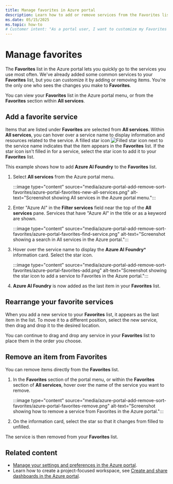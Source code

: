 ```yaml
---
title: Manage favorites in Azure portal
description: Learn how to add or remove services from the Favorites list.
ms.date: 05/15/2025
ms.topic: how-to
# Customer intent: "As a portal user, I want to customize my Favorites list by adding or removing services, so that I can quickly access the tools I use most frequently and improve my workflow efficiency."
---
```


# Manage favorites

The **Favorites** list in the Azure portal lets you quickly go to the services you use most often. We've already added some common services to your **Favorites** list, but you can customize it by adding or removing items. You're the only one who sees the changes you make to **Favorites**.

You can view your **Favorites** list in the Azure portal menu, or from the **Favorites** section within **All services**.

## Add a favorite service

Items that are listed under **Favorites** are selected from **All services**. Within **All services**, you can hover over a service name to display information and resources related to the service. A filled star icon ![Filled star icon](./media/azure-portal-add-remove-sort-favorites/azure-portal-favorites-graystar.png) next to the service name indicates that the item appears in the **Favorites** list. If the star icon isn't filled in for a service, select the star icon to add it to your **Favorites** list.

This example shows how to add **Azure AI Foundry** to the **Favorites** list.

1. Select **All services** from the Azure portal menu.

   :::image type="content" source="media/azure-portal-add-remove-sort-favorites/azure-portal-favorites-new-all-services.png" alt-text="Screenshot showing All services in the Azure portal menu.":::

1. Enter "Azure AI" in the **Filter services** field near the top of the **All services** pane. Services that have "Azure AI" in the title or as a keyword are shown.

   :::image type="content" source="media/azure-portal-add-remove-sort-favorites/azure-portal-favorites-find-service.png" alt-text="Screenshot showing a search in All services in the Azure portal.":::

1. Hover over the service name to display the **Azure AI Foundry*** information card. Select the star icon.

   :::image type="content" source="media/azure-portal-add-remove-sort-favorites/azure-portal-favorites-add.png" alt-text="Screenshot showing the star icon to add a service to Favorites in the Azure portal.":::

1. **Azure AI Foundry** is now added as the last item in your **Favorites** list.

## Rearrange your favorite services

When you add a new service to your **Favorites** list, it appears as the last item in the list. To move it to a different position, select the new service, then drag and drop it to the desired location.

You can continue to drag and drop any service in your **Favorites** list to place them in the order you choose.

## Remove an item from Favorites

You can remove items directly from the **Favorites** list.

1. In the **Favorites** section of the portal menu, or within the **Favorites** section of **All services**, hover over the name of the service you want to remove.

   :::image type="content" source="media/azure-portal-add-remove-sort-favorites/azure-portal-favorites-remove.png" alt-text="Screenshot showing how to remove a service from Favorites in the Azure portal.":::

2. On the information card, select the star so that it changes from filled to unfilled.

The service is then removed from your **Favorites** list.

## Related content

- [Manage your settings and preferences in the Azure portal](set-preferences.md).
- Learn how to create a project-focused workspace, see [Create and share dashboards in the Azure portal](../azure-portal/azure-portal-dashboards.md).
